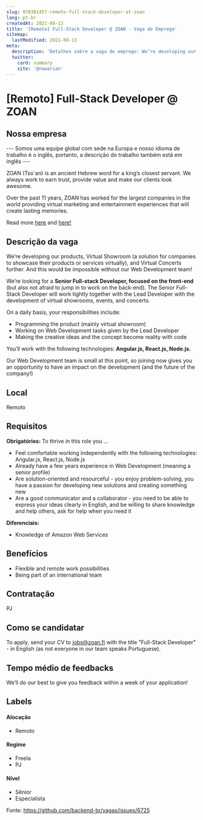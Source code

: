 ```yaml
---
slug: 970381457-remoto-full-stack-developer-at-zoan
lang: pt-br
createdAt: 2021-08-13
title: '[Remoto] Full-Stack Developer @ ZOAN - Vaga de Emprego'
sitemap:
  lastModified: 2021-08-13
meta:
  description: 'Detalhes sobre a vaga de emprego: We’re developing our products, Virtual Showroom (a solution for companies to showcase their products or services virtually), and Virtual Concerts further. And this would be impossible without our Web Development team!  We’re looking for a **Senior Full-stack Developer, focused on the front-end** (but also not afraid to jump in to work on the back-end). The Senior Full-Stack Developer will work tightly together with the Lead Developer with the development of virtual showrooms, events, and concerts.  On a daily basis, your responsibilities include: - Programming the product (mainly virtual showroom) - Working on Web Development tasks given by the Lead Developer - Making the creative ideas and the concept become reality with code You’ll work with the following technologies: **Angular.js, React.js, Node.js.** Our Web Development team is small at this point, so joining now gives you an opportunity to have an impact on the development (and the future of the company!)'
  twitter:
    card: summary
    site: '@nawarian'
---
```


# [Remoto] Full-Stack Developer @ ZOAN

## Nossa empresa

--- Somos uma equipe global com sede na Europa e nosso idioma de trabalho é o inglês, portanto, a descrição do trabalho também está em inglês ---

ZOAN (Tso`an) is an ancient Hebrew word for a king’s closest servant. We always work to earn trust, provide value and make our clients look awesome.

Over the past 11 years, ZOAN has worked for the largest companies in the world providing virtual marketing and entertainment experiences that will create lasting memories. 

Read more [here](https://www.zoan.fi) and [here! ](https://thehub.io/startups/zoan)

## Descrição da vaga

We’re developing our products, Virtual Showroom (a solution for companies to showcase their products or services virtually), and Virtual Concerts further. And this would be impossible without our Web Development team! 

We’re looking for a **Senior Full-stack Developer, focused on the front-end** (but also not afraid to jump in to work on the back-end). The Senior Full-Stack Developer will work tightly together with the Lead Developer with the development of virtual showrooms, events, and concerts. 

On a daily basis, your responsibilities include:

- Programming the product (mainly virtual showroom)
- Working on Web Development tasks given by the Lead Developer
- Making the creative ideas and the concept become reality with code

You’ll work with the following technologies: **Angular.js, React.js, Node.js.**

Our Web Development team is small at this point, so joining now gives you an opportunity to have an impact on the development (and the future of the company!)


## Local

Remoto

## Requisitos

**Obrigatórios:**
To thrive in this role you ... 

- Feel comfortable working independently with the following technologies:  Angular.js, React.js, Node.js
- Already have a few years experience in Web Development (meaning a senior profile)
- Are solution-oriented and resourceful - you enjoy problem-solving, you have a passion for developing new solutions and creating something new
- Are a good communicator and a collaborator - you need to be able to express your ideas clearly in English, and be willing to share knowledge and help others, ask for help when you need it

**Diferenciais:**
- Knowledge of Amazon Web Services

## Benefícios

- Flexible and remote work possibilities
- Being part of an international team



## Contratação

PJ 

## Como se candidatar

To apply, send your CV to jobs@zoan.fi with the title "Full-Stack Developer" - in English (as not everyone in our team speaks Portuguese). 

## Tempo médio de feedbacks

We’ll do our best to give you feedback within a week of your application!

## Labels
<!-- retire os labels que não fazem sentido à vaga -->

#### Alocação
- Remoto

#### Regime
- Freela
- PJ

#### Nível
- Sênior
- Especialista




Fonte: https://github.com/backend-br/vagas/issues/6725
